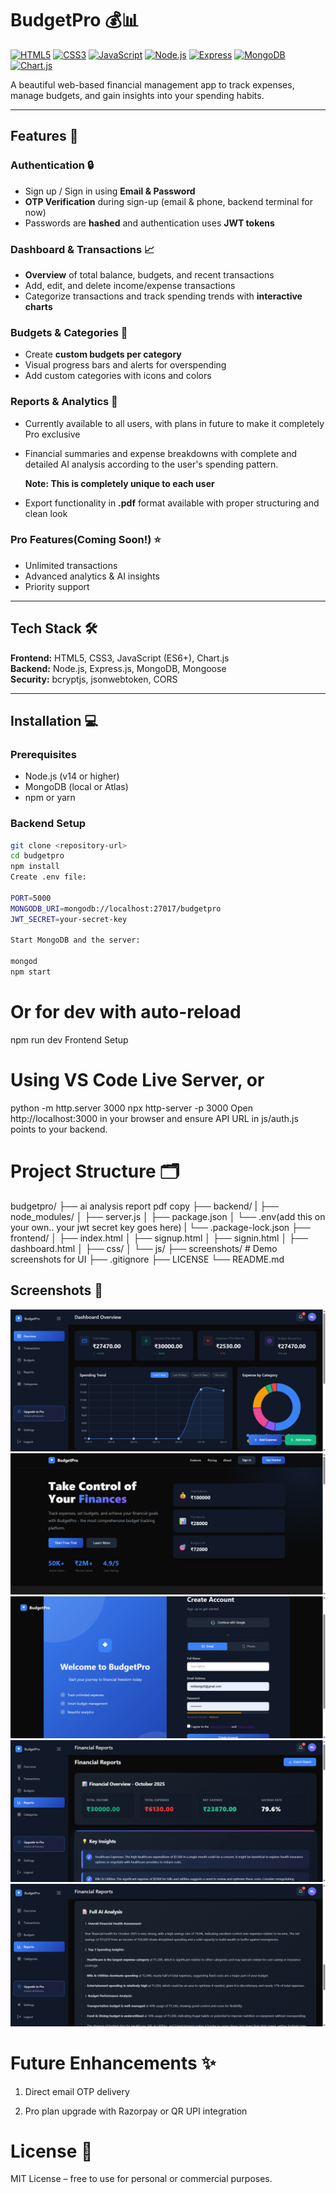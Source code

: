 # BudgetPro 💰📊

[![HTML5](https://img.shields.io/badge/HTML5-E34F26?style=for-the-badge&logo=html5&logoColor=white)](https://developer.mozilla.org/en-US/docs/Web/HTML)
[![CSS3](https://img.shields.io/badge/CSS3-1572B6?style=for-the-badge&logo=css3&logoColor=white)](https://developer.mozilla.org/en-US/docs/Web/CSS)
[![JavaScript](https://img.shields.io/badge/JavaScript-F7DF1E?style=for-the-badge&logo=javascript&logoColor=black)](https://developer.mozilla.org/en-US/docs/Web/JavaScript)
[![Node.js](https://img.shields.io/badge/Node.js-339933?style=for-the-badge&logo=node.js&logoColor=white)](https://nodejs.org/)
[![Express](https://img.shields.io/badge/Express.js-000000?style=for-the-badge&logo=express&logoColor=white)](https://expressjs.com/)
[![MongoDB](https://img.shields.io/badge/MongoDB-47A248?style=for-the-badge&logo=mongodb&logoColor=white)](https://www.mongodb.com/)
[![Chart.js](https://img.shields.io/badge/Chart.js-FF6384?style=for-the-badge&logo=chartdotjs&logoColor=white)](https://www.chartjs.org/)

A beautiful web-based financial management app to track expenses, manage budgets, and gain insights into your spending habits.

---

## Features 🚀

### Authentication 🔒
- Sign up / Sign in using **Email & Password**  
- **OTP Verification** during sign-up (email & phone, backend terminal for now)  
- Passwords are **hashed** and authentication uses **JWT tokens**

### Dashboard & Transactions 📈
- **Overview** of total balance, budgets, and recent transactions  
- Add, edit, and delete income/expense transactions  
- Categorize transactions and track spending trends with **interactive charts**

### Budgets & Categories 🎯
- Create **custom budgets per category**  
- Visual progress bars and alerts for overspending  
- Add custom categories with icons and colors

### Reports & Analytics 📄 
- Currently available to all users, with plans in future to make it completely Pro exclusive 
- Financial summaries and expense breakdowns with complete and detailed AI analysis according to the user's spending pattern.

  **Note: This is completely unique to each user**
- Export functionality in **.pdf** format available with proper structuring and clean look

### Pro Features(Coming Soon!) ⭐
- Unlimited transactions  
- Advanced analytics & AI insights 
- Priority support  

---

## Tech Stack 🛠️

**Frontend:** HTML5, CSS3, JavaScript (ES6+), Chart.js  
**Backend:** Node.js, Express.js, MongoDB, Mongoose  
**Security:** bcryptjs, jsonwebtoken, CORS  

---

## Installation 💻

### Prerequisites
- Node.js (v14 or higher)  
- MongoDB (local or Atlas)  
- npm or yarn  

### Backend Setup
```bash
git clone <repository-url>
cd budgetpro
npm install
Create .env file:

PORT=5000
MONGODB_URI=mongodb://localhost:27017/budgetpro
JWT_SECRET=your-secret-key

Start MongoDB and the server:

mongod
npm start

```

# Or for dev with auto-reload
npm run dev
Frontend Setup

# Using VS Code Live Server, or
python -m http.server 3000
npx http-server -p 3000
Open http://localhost:3000 in your browser and ensure API URL in js/auth.js points to your backend.

# Project Structure 🗂️
budgetpro/
├── ai analysis report pdf copy
├── backend/
|   ├── node_modules/ 
│   ├── server.js
│   ├── package.json
│   └── .env(add this on your own.. your jwt secret key goes here)
|   └── .package-lock.json
├── frontend/
│   ├── index.html
│   ├── signup.html
│   ├── signin.html
│   ├── dashboard.html
│   ├── css/
│   └── js/
├── screenshots/   # Demo screenshots for UI
├── .gitignore
├── LICENSE
└── README.md

## Screenshots 📸
![Dashboard](https://raw.githubusercontent.com/NeilLandge/BudgetPro/main/screenshots/dashboard.png)
![Landing Page](https://raw.githubusercontent.com/NeilLandge/BudgetPro/main/screenshots/landing-page.png)
![Signup Page](https://raw.githubusercontent.com/NeilLandge/BudgetPro/main/screenshots/signup-page.png)
![AI Analysis Part 1](https://raw.githubusercontent.com/NeilLandge/BudgetPro/main/screenshots/ai-analysis-1.png)
![AI Analysis Part 2](https://raw.githubusercontent.com/NeilLandge/BudgetPro/main/screenshots/ai-analysis-2.png)

# Future Enhancements ✨

1. Direct email OTP delivery

2. Pro plan upgrade with Razorpay or QR UPI integration

# License 📝
MIT License – free to use for personal or commercial purposes.
